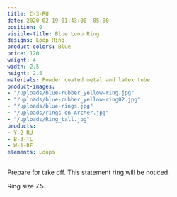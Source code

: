 ```yaml
---
title: C-3-RU
date: 2020-02-19 01:43:00 -05:00
position: 0
visible-title: Blue Loop Ring
designs: Loop Ring
product-colors: Blue
price: 120
weight: 4
width: 2.5
height: 2.5
materials: Powder coated metal and latex tube.
product-images:
- "/uploads/blue-rubber_yellow-ring.jpg"
- "/uploads/blue-rubber_yellow-ring02.jpg"
- "/uploads/blue-rings.jpg"
- "/uploads/rings-on-Archer.jpg"
- "/uploads/Ring_tall.jpg"
products:
- Y-2-RU
- B-3-TL
- W-1-RF
elements: Loops
---
```


Prepare for take off. This statement ring will be noticed. 

Ring size 7.5. 